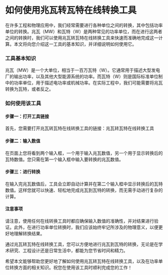 如何使用兆瓦转瓦特在线转换工具
===============

在许多工程和物理应用中，我们经常需要进行各种单位之间的转换，其中包括功率单位的转换。兆瓦（MW）和瓦特（W）是两种常见的功率单位，而在进行这两者之间的转换时，我们可以使用兆瓦转瓦特在线转换工具来快速而准确地完成这一计算。本文将向您介绍这一工具的基本知识，并详细说明如何使用它。

### 工具基本知识

兆瓦（MW）是一个大单位，相当于一百万瓦特（W）。它通常用于描述大型发电厂的输出功率，以及其他大型能源系统的功率。而瓦特（W）则是国际标准单位制中的功率单位，用于描述电功率或机械功率。在实际工程中，我们可能需要将兆瓦转换为瓦特，或者反之。

### 如何使用该工具

#### 步骤一：打开工具链接

首先，您需要打开兆瓦转瓦特在线转换工具的链接：兆瓦转瓦特在线转换工具

#### 步骤二：输入数值

在页面上您将看到两个输入框，一个用于输入兆瓦数值，另一个用于显示转换后的瓦特数值。您只需在第一个输入框中输入要转换的兆瓦数值。

#### 步骤三：进行转换

在输入完兆瓦数值后，工具会立即自动计算并在第二个输入框中显示转换后的瓦特数值。这样您就可以快速、轻松地完成兆瓦到瓦特的转换，而无需手动进行复杂的计算。

#### 注意事项

请注意，使用任何在线转换工具时都应确保输入数值的准确性，并对结果进行验证。此外，在进行功率单位转换时，我们应该始终牢记所涉及的物理意义，以便更好地理解转换结果。

通过兆瓦转瓦特在线转换工具，您可以方便地进行兆瓦到瓦特的转换，无论是在学术研究、工程设计还是日常生活中，都能为您节省时间和精力。

希望本文能够帮助您更好地了解如何使用兆瓦转瓦特在线转换工具，以及在功率单位转换方面的相关知识。祝您在使用该工具时顺利完成您的工作！
